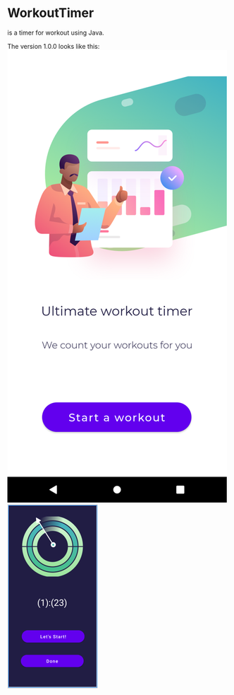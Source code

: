 # WorkoutTimer
is a timer for workout using Java.

The version 1.0.0 looks like this:
![](screenshots/homepage.png)
![](screenshots/start.png)
